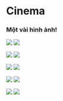 # Cinema
### Một vài hình ảnh!
![](https://photo2.tinhte.vn/data/photos/l/96/96242-1504548552-9a52b8a8889af85123f83d0499568f15.png)
![](https://photo2.tinhte.vn/data/photos/l/96/96243-1504548554-2c6bcfa8d75a41e1da87bef92a4d6d71.png)



![](https://photo2.tinhte.vn/data/photos/l/96/96244-1504548557-66029041bc7ff3a1d0a6df02227cb488.png)
![](https://photo2.tinhte.vn/data/photos/l/96/96245-1504548558-f46accde0cce1bc3dc082bd70d24300e.png)



![](https://photo2.tinhte.vn/data/photos/l/96/96251-1504548970-3170054a3741f15bb820e3da9a599f9b.png)
![](https://photo2.tinhte.vn/data/photos/l/96/96246-1504548559-a5663bd56bba9df7cd1f3eb83f8174c7.png)


![](https://photo2.tinhte.vn/data/photos/l/96/96250-1504548869-9085ba75a1924fe8ff287bf1b66a656a.png)
![](https://photo2.tinhte.vn/data/photos/l/96/96247-1504548561-d8c50514f45d25354e356144817cb5b1.png)


![](https://photo2.tinhte.vn/data/photos/l/96/96248-1504548562-51b1e0d778153bc938ec5556cd49478b.png)
![](https://photo2.tinhte.vn/data/photos/l/96/96249-1504548563-a2113ad7a6f8dd75e2fcdc46a2d403da.png)
